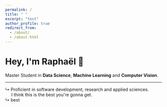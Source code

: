 ```yaml
---
permalink: /
title: " "
excerpt: "test"
author_profile: true
redirect_from: 
  - /about/
  - /about.html
---
```

# Hey, I'm Raphaël 👋 
Master Student in **Data Science**, **Machine Learning** and **Computer Vision**.<br>

---

↳ Proficient in software development, research and applied sciences.<br>
&nbsp;&nbsp;&nbsp;&nbsp;&nbsp;I think this is the best you're gonna get.<br>
↳ best <br>